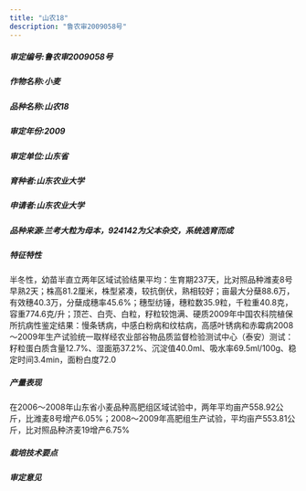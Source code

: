 ```yaml
---
title: "山农18"
description: "鲁农审2009058号"
---
```

##### 审定编号:鲁农审2009058号

##### 作物名称:小麦

##### 品种名称:山农18

##### 审定年份:2009

##### 审定单位:山东省

##### 育种者:山东农业大学

##### 申请者:山东农业大学

##### 品种来源:兰考大粒为母本，924142为父本杂交，系统选育而成

##### 特征特性
半冬性，幼苗半直立两年区域试验结果平均：生育期237天，比对照品种潍麦8号早熟2天；株高81.2厘米，株型紧凑，较抗倒伏，熟相较好；亩最大分蘖88.6万，有效穗40.3万，分蘖成穗率45.6%；穗型纺锤，穗粒数35.9粒，千粒重40.8克，容重774.6克/升；顶芒、白壳、白粒，籽粒较饱满、硬质2009年中国农科院植保所抗病性鉴定结果：慢条锈病，中感白粉病和纹枯病，高感叶锈病和赤霉病2008～2009年生产试验统一取样经农业部谷物品质监督检验测试中心（泰安）测试：籽粒蛋白质含量12.7%、湿面筋37.2%、沉淀值40.0ml、吸水率69.5ml/100g、稳定时间3.4min，面粉白度72.0

##### 产量表现
在2006～2008年山东省小麦品种高肥组区域试验中，两年平均亩产558.92公斤，比潍麦8号增产6.05%；2008～2009年高肥组生产试验，平均亩产553.81公斤，比对照品种济麦19增产6.75%

##### 栽培技术要点


##### 审定意见

